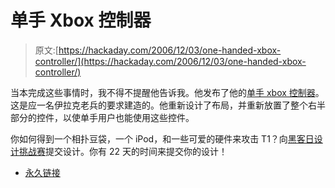 # 单手 Xbox 控制器

> 原文:[https://hackaday.com/2006/12/03/one-handed-xbox-controller/](https://hackaday.com/2006/12/03/one-handed-xbox-controller/)

当本完成这些事情时，我不得不提醒他告诉我。他发布了他的[单手 xbox 控制器](http://benheck.com/Games/Xbox360/controls/1hand/singlehandcontroller.htm)。这是应一名伊拉克老兵的要求建造的。他重新设计了布局，并重新放置了整个右半部分的控件，以使单手用户也能使用这些控件。

你如何得到一个相扑豆袋，一个 iPod，和一些可爱的硬件来攻击 T1？向[黑客日设计挑战赛](http://www.hackaday.com/2006/11/15/hackaday-design-challenge-yes-a-contest/)提交设计。你有 22 天的时间来提交你的设计！

*   [永久链接](http://benheck.com/Games/Xbox360/controls/1hand/singlehandcontroller.htm)